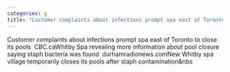 ```yaml
---
categories: g
title: "Customer complaints about infections prompt spa east of Toronto to close its pools  CBCca"
---
```

Customer complaints about infections prompt spa east of Toronto to close its pools&nbsp;&nbsp;CBC.caWhitby Spa revealing more information about pool closure saying staph bacteria was found&nbsp;&nbsp;durhamradionews.comNew Whitby spa village temporarily closes its pools after staph contamination&nbs